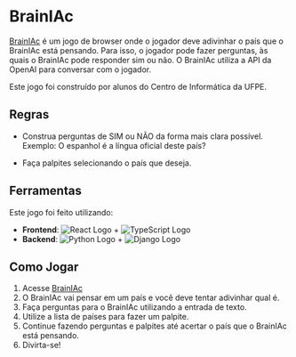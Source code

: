 # BrainIAc

[BrainIAc](https://brainiac.vercel.app/) é um jogo de browser onde o jogador deve adivinhar o país que o BrainIAc está pensando. Para isso, o jogador pode fazer perguntas, às quais o BrainIAc pode responder sim ou não. O BrainIAc utiliza a API da OpenAI para conversar com o jogador.

Este jogo foi construído por alunos do Centro de Informática da UFPE.

## Regras

- Construa perguntas de SIM ou NÃO da forma mais clara possível. Exemplo: O espanhol é a língua oficial deste país?

- Faça palpites selecionando o país que deseja.

## Ferramentas

Este jogo foi feito utilizando:

- **Frontend**: ![React Logo](https://img.shields.io/badge/-React-61DAFB?style=flat-square&logo=react&logoColor=white) + ![TypeScript Logo](https://img.shields.io/badge/-TypeScript-007ACC?style=flat-square&logo=typescript&logoColor=white)
- **Backend**: ![Python Logo](https://img.shields.io/badge/-Python-3776AB?style=flat-square&logo=python&logoColor=white) + ![Django Logo](https://img.shields.io/badge/-Django-092E20?style=flat-square&logo=django&logoColor=white)

## Como Jogar

1. Acesse [BrainIAc](https://brainiac.vercel.app/)
2. O BrainIAc vai pensar em um país e você deve tentar adivinhar qual é.
3. Faça perguntas para o BrainIAc utilizando a entrada de texto.
4. Utilize a lista de países para fazer um palpite.
5. Continue fazendo perguntas e palpites até acertar o país que o BrainIAc está pensando.
6. Divirta-se!
